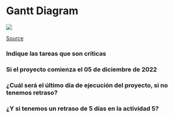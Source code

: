 # Gantt Diagram

![](/imgs/WINPROJ_iF2ytFKIg8.png)

[Source](https://drive.google.com/drive/folders/1HkFeIQy2KyN-ulpORaF9TjPnfZ3fVoyF?usp=sharing "Source to Gantt Diagram")


### Indique las tareas que son críticas

### Si el proyecto comienza el 05 de diciembre de 2022

### ¿Cuál será el último día de ejecución del proyecto, si no tenemos retraso?

### ¿Y si tenemos un retraso de 5 días en la actividad 5?
